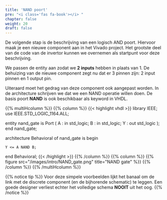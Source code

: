 ```yaml
---
title: 'NAND poort'
pre: "<i class='fas fa-book'></i> "
chapter: false
weight: 20
draft: false
---
```


De volgende stap is de beschrijving van een logisch AND poort. Hiervoor maak je een nieuwe component aan in het Vivado project. Het grootste deel van de code van de invertor kunnen we overnemen als startpunt voor deze beschrijving.

We passen de entity aan zodat we **2 inputs** hebben in plaats van 1. De behuizing van de nieuwe component zegt nu dat er 3 pinnen zijn: 2 input pinnen en 1 output pin. 

Uiteraard moet het gedrag van deze component ook aangepast worden. In de architecture schrijven we dat we een NAND operatie willen doen. De basis poort **NAND** is ook beschikbaar als keyword in VHDL.

{{% multiHcolumn %}}
{{% column %}}
{{< highlight vhdl >}}
library IEEE;
use IEEE.STD_LOGIC_1164.ALL;

entity nand_gate is
    Port (
        A : in std_logic; 
        B : in std_logic;
        Y : out std_logic
    );
end nand_gate;

architecture Behavioral of nand_gate is
begin

    Y <= A NAND B;

end Behavioral;
{{< /highlight >}}
{{% /column %}}
{{% column %}}
{{% figure src="/images/intro/NAND_gate.png" title="NAND gate"  %}}
{{% /column %}}
{{% /multiHcolumn %}}

{{% notice tip %}}
Voor deze simpele voorbeelden lijkt het banaal om de link met de discrete component (en de bijhorende schematic) te leggen. Een goede designer verliest echter het volledige schema **NOOIT** uit het oog.
{{% /notice  %}}
